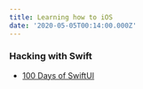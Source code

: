 ```yaml
---
title: Learning how to iOS
date: '2020-05-05T00:14:00.000Z'
---
```


### Hacking with Swift
- [100 Days of SwiftUI](https://www.hackingwithswift.com/100/swiftui)
